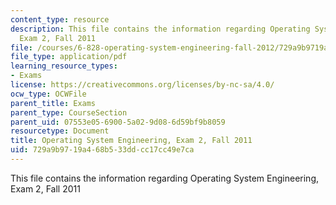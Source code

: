 ```yaml
---
content_type: resource
description: This file contains the information regarding Operating System Engineering,
  Exam 2, Fall 2011
file: /courses/6-828-operating-system-engineering-fall-2012/729a9b9719a468b533ddcc17cc49e7ca_MIT6_828F12_q11_2.pdf
file_type: application/pdf
learning_resource_types:
- Exams
license: https://creativecommons.org/licenses/by-nc-sa/4.0/
ocw_type: OCWFile
parent_title: Exams
parent_type: CourseSection
parent_uid: 07553e05-6900-5a02-9d08-6d59bf9b8059
resourcetype: Document
title: Operating System Engineering, Exam 2, Fall 2011
uid: 729a9b97-19a4-68b5-33dd-cc17cc49e7ca
---
```

This file contains the information regarding Operating System Engineering, Exam 2, Fall 2011